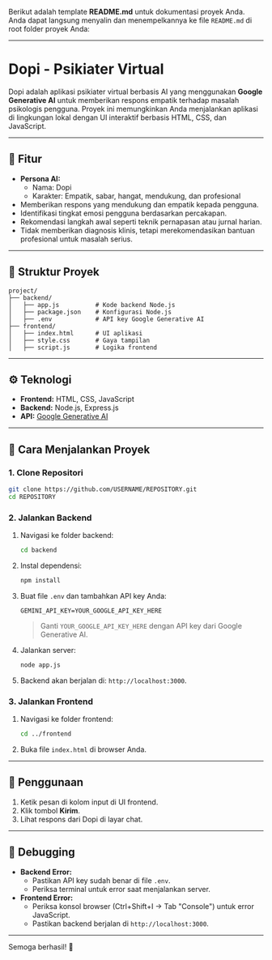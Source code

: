 Berikut adalah template **README.md** untuk dokumentasi proyek Anda. Anda dapat langsung menyalin dan menempelkannya ke file `README.md` di root folder proyek Anda:

---

# Dopi - Psikiater Virtual

Dopi adalah aplikasi psikiater virtual berbasis AI yang menggunakan **Google Generative AI** untuk memberikan respons empatik terhadap masalah psikologis pengguna. Proyek ini memungkinkan Anda menjalankan aplikasi di lingkungan lokal dengan UI interaktif berbasis HTML, CSS, dan JavaScript.

---

## 🎯 Fitur

- **Persona AI:**
  - Nama: Dopi
  - Karakter: Empatik, sabar, hangat, mendukung, dan profesional
- Memberikan respons yang mendukung dan empatik kepada pengguna.
- Identifikasi tingkat emosi pengguna berdasarkan percakapan.
- Rekomendasi langkah awal seperti teknik pernapasan atau jurnal harian.
- Tidak memberikan diagnosis klinis, tetapi merekomendasikan bantuan profesional untuk masalah serius.

---

## 📂 Struktur Proyek

```
project/
├── backend/
│   ├── app.js          # Kode backend Node.js
│   ├── package.json    # Konfigurasi Node.js
│   ├── .env            # API key Google Generative AI
├── frontend/
│   ├── index.html      # UI aplikasi
│   ├── style.css       # Gaya tampilan
│   ├── script.js       # Logika frontend
```

---

## ⚙️ Teknologi

- **Frontend:** HTML, CSS, JavaScript
- **Backend:** Node.js, Express.js
- **API:** [Google Generative AI](https://developers.google.com/generative-ai)

---

## 🚀 Cara Menjalankan Proyek

### 1. Clone Repositori

```bash
git clone https://github.com/USERNAME/REPOSITORY.git
cd REPOSITORY
```

### 2. Jalankan Backend

1. Navigasi ke folder backend:
   ```bash
   cd backend
   ```
2. Instal dependensi:
   ```bash
   npm install
   ```
3. Buat file `.env` dan tambahkan API key Anda:
   ```env
   GEMINI_API_KEY=YOUR_GOOGLE_API_KEY_HERE
   ```
   > Ganti `YOUR_GOOGLE_API_KEY_HERE` dengan API key dari Google Generative AI.
4. Jalankan server:
   ```bash
   node app.js
   ```
5. Backend akan berjalan di: `http://localhost:3000`.

### 3. Jalankan Frontend

1. Navigasi ke folder frontend:
   ```bash
   cd ../frontend
   ```
2. Buka file `index.html` di browser Anda.

---

## 📌 Penggunaan

1. Ketik pesan di kolom input di UI frontend.
2. Klik tombol **Kirim**.
3. Lihat respons dari Dopi di layar chat.

---

## 🔧 Debugging

- **Backend Error:**
  - Pastikan API key sudah benar di file `.env`.
  - Periksa terminal untuk error saat menjalankan server.
- **Frontend Error:**
  - Periksa konsol browser (Ctrl+Shift+I → Tab "Console") untuk error JavaScript.
  - Pastikan backend berjalan di `http://localhost:3000`.

---

Semoga berhasil! 🚀
